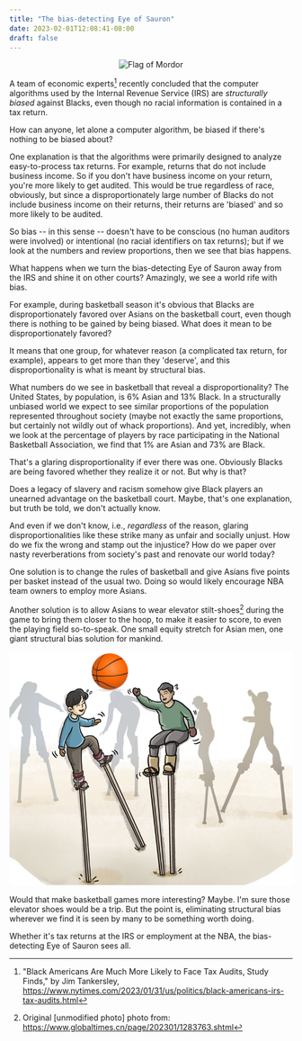 ```yaml
---
title: "The bias-detecting Eye of Sauron"
date: 2023-02-01T12:08:41-08:00
draft: false
---
```


<center>

![Flag of Mordor](https://upload.wikimedia.org/wikipedia/commons/thumb/1/16/Flag_of_Mordor_SVG.svg/320px-Flag_of_Mordor_SVG.svg.png)

</center>

A team of economic experts[^1] recently concluded that the computer
algorithms used by the Internal Revenue Service (IRS) are _structurally
biased_ against Blacks, even though no racial information is
contained in a tax return.

How can anyone, let alone a computer algorithm, be biased if there's
nothing to be biased about?

One explanation is that the algorithms were primarily
designed to analyze easy-to-process tax returns. For example, returns
that do not include business income. So if you don't have business
income on your return, you're more likely to get audited. This would
be true regardless of race, obviously, but since a disproportionately
large number of Blacks do not include business income on their
returns, their returns are 'biased' and so more likely to be audited.

So bias -- in this sense -- doesn't have to be conscious (no human
auditors were involved) or intentional (no racial identifiers on tax
returns); but if we look at the numbers and review proportions,
then we see that bias happens.

What happens when we turn the bias-detecting Eye of Sauron away from
the IRS and shine it on other courts? Amazingly, we see a world rife
with bias.

For example, during basketball season it's obvious that Blacks are
disproportionately favored over Asians on the basketball court, even
though there is nothing to be gained by being biased. What does it mean
to be disproportionately favored?

It means that one group, for whatever reason (a complicated tax
return, for example), appears to get more than they 'deserve', and
this disproportionality is what is meant by structural bias.

What numbers do we see in basketball that reveal a
disproportionality? The United States, by population, is 6% Asian and
13% Black. In a structurally unbiased world we expect to see similar
proportions of the population represented throughout society (maybe
not exactly the same proportions, but certainly not wildly out of
whack proportions). And yet, incredibly, when we look at the
percentage of players by race participating in the National
Basketball Association, we find that 1% are Asian and 73% are Black.

That's a glaring disproportionality if ever there was one. Obviously
Blacks are being favored whether they realize it or not. But why is
that?

Does a legacy of slavery and racism somehow give Black players an
unearned advantage on the basketball court. Maybe, that's one
explanation, but truth be told, we don't actually know.

And even if we don't know, i.e., _regardless_ of the reason, glaring
disproportionalities like these strike many as unfair and socially
unjust. How do we fix the wrong and stamp out the injustice? How do
we paper over nasty reverberations from society's past and renovate
our world today?

One solution is to change the rules of basketball and give Asians five
points per basket instead of the usual two. Doing so would likely
encourage NBA team owners to employ more Asians.


Another solution is to allow Asians to wear elevator stilt-shoes[^2] during the
game to bring them closer to the hoop, to make it easier to score, to
even the playing field so-to-speak.
 One small equity stretch for Asian men,
one giant structural bias solution for mankind.

![picture of elevator stilt-shoes](/images/elevator-stilts.png)

Would that make basketball games more interesting? Maybe. I'm sure
those elevator shoes would be a trip. But the point is, eliminating
structural bias wherever we find it is seen by many to be something
worth doing.

Whether it's tax returns at the IRS or employment
at the NBA, the bias-detecting Eye of Sauron sees all.

[^1]: "Black Americans Are Much More Likely to Face Tax Audits,
       Study Finds," by Jim Tankersley,
https://www.nytimes.com/2023/01/31/us/politics/black-americans-irs-tax-audits.html

[^2]: Original [unmodified photo] photo from: https://www.globaltimes.cn/page/202301/1283763.shtml
